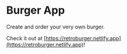 # Burger App

Create and order your very own burger.

Check it out at [https://retroburger.netlify.app](https://retroburger.netlify.app)!